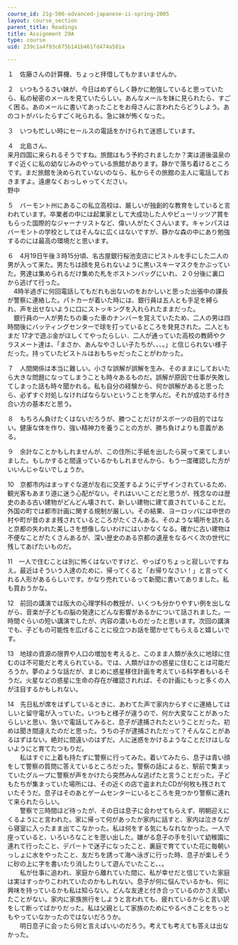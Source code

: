 ```yaml
---
course_id: 21g-506-advanced-japanese-ii-spring-2005
layout: course_section
parent_title: Readings
title: Assignment 29A
type: course
uid: 239c1a4f93c675b141b461fd474a581a

---
```


１　佐藤さんの計算機、ちょっと拝借してもかまいませんか。

２　いつもうるさい妹が、今日はめずらしく静かに勉強していると思っていたら、私の秘密のメールを見ていたらしい。あんなメールを妹に見られたら、すごく困る。あのメールに書いてあったことをお母さんに言われたらどうしよう。あのコトがバレたらすごく叱られる。急に妹が怖くなった。

３　いつも忙しい時にセールスの電話をかけられて迷惑しています。

４　北島さん、  
来月四国に来られるそうですね。旅館はもう予約されましたか？実は道後温泉のすぐ近くに私の幼なじみのやっている旅館があります。静かで落ち着けるところです。まだ旅館を決められていないのなら、私からその旅館の主人に電話しておきますよ。遠慮なくおっしゃってください。  
野中

５　バーモント州にあるこの私立高校は、厳しいが独創的な教育をしていると言われています。卒業者の中には起業家として大成功した人やピューリッツア賞をもらった国際的なジャーナリストなど、偉い人がたくさんいます。キャンパスはバーモントの学校としてはそんなに広くはないですが、静かな森の中にあり勉強するのには最高の環境だと思います。

６　4月19日午後３時15分頃、名古屋銀行桜池支店にピストルを手にした二人の男が入って来た。男たちは顔を見られないように黒いスキーマスクをかぶっていた。男達は集められるだけ集めた札をボストンバッグにいれ、２０分後に裏口から逃げて行った。  
　4時半過ぎに何回電話してもだれも出ないのをおかしいと思った出張中の課長が警察に連絡した。パトカーが着いた時には、銀行員は五人とも手足を縛られ、声を出せないように口にストッキングを入れられたままだった。  
　銀行員の一人が男たちの乗った車のナンバーを覚えていたため、二人の男は四時間後にバッティングセンターで球を打っているところを発見された。二人ともまだ 17才で遊ぶ金がほしくてやったらしい．二人が通っていた高校の教師やクラスメート達は、「まさか、あんなやさしい子たちが、、、。」と信じられない様子だった。持っていたピストルはおもちゃだったことがわかった。

７　人間関係は本当に難しい。小さな誤解が誤解を生み、そのままにしておいたら大きな問題になってしまうことも時々あるものだ。誤解が原因で仕事が失敗してしまった話も時々聞かれる。私も自分の経験から、何か誤解があると思ったら、必ずすぐ対処しなければならないということを学んだ。それが成功する付き合い方の基本だと思う。

８　もちろん負けたくはないだろうが、勝つことだけがスポーツの目的ではない。健康な体を作り、強い精神力を養うことの方が、勝ち負けよりも意義がある。

９　余計なことかもしれませんが、この住所に手紙を出したら戻って来てしまいました。もしかすると間違っているかもしれませんから、もう一度確認した方がいいんじゃないでしょうか。

10　京都市内はまっすぐな道が左右に交差するようにデザインされているため、観光客もあまり道に迷う心配がない。それはいいことだと思うが、残念なのは歴史のある古い建物がどんどん壊されて、新しい建物に建て直されていることだ。外国の町では都市計画に関する規制が厳しい。その結果、ヨーロッパには中世の村や町が昔のまま残されているところがたくさんある。そのような場所を訪れると京都の失われた美しさを想像しないわけにはいかなくなる。確かに古い建物は不便なことがたくさんあるが、深い歴史のある京都の遺産をなるべく次の世代に残してあげたいものだ。

11　一人で住むことは別に怖くはないですけど、やっぱりちょっと寂しいですねえ。最近はそういう人達のために、帰ってくると「お帰りなさい！」と言ってくれる人形があるらしいです。かなり売れているって新聞に書いてありました。私も買おうかな。

12　前回の講演では阪大の心理学科の教授が、いくつも分かりやすい例を出しながら、音楽が子どもの脳の発達にどんな影響があるかについて話されました。一時間ぐらいの短い講演でしたが、内容の濃いものだったと思います。次回の講演でも、子どもの可能性を広げることに役立つお話を聞かせてもらえると嬉しいです。

13　地球の資源の限界や人口の増加を考えると、このまま人類が永久に地球に住むのは不可能だと考えられている。では、人類がほかの惑星に住むことは可能だろうか。夢のような話だが、まじめに惑星移住計画を考えている科学者もいるそうだ。火星などの惑星に生命の存在が確認されれば、その計画にもっと多くの人が注目するかもしれない。

14　先日私が席をはずしているときに、あわてた声で家内からすぐに連絡してほしいと留守電が入っていた。いつもと様子が違うので、何か大変なことがあったらしいと思い、急いで電話してみると、息子が逮捕されたということだった。初めは聞き間違えたのだと思った。うちの子が逮捕されただって？そんなことがあるはずはない。絶対に間違いのはずだ。人に迷惑をかけるようなことだけはしないようにと育てたつもりだ。  
　　私はすぐに上着も持たずに警察に行ってみた。着いてみたら、息子は青い顔をして警察の質問に答えているところだった。警察の話によると、駅前で集まっていたグループに警察が声をかけたら突然みんな逃げたと言うことだった。子どもたちが集まっていた場所には、その近くの店で盗まれたCDが何枚も残されていたそうだ。息子はそのあとゲームセンターにいるところを見つかり警察に連れて来られたらしい。  
　　警察で三時間ほど待ったが、その日は息子に会わせてもらえず、明朝迎えにくるようにと言われた。家に帰って何があったか家内に話すと、家内は泣きながら寝室に入ったまま出てこなかった。私は何をする気にもなれなかった。一人で座っていると、いろいろなことを思い出した。嫌がる息子の手を引いて幼稚園に連れて行ったこと、デパートで迷子になったこと、裏庭で育てていた花に毎朝いっしょに水をやったこと、友だちを誘って海へ泳ぎに行った時、息子が楽しそうに砂の上に字を書いたり消したりして遊んでいたこと、、。  
　　私が仕事に追われ、家庭から離れていた間に、私が幸せだと信じていた家庭は実はすっかりこわれていたのかもしれない。息子が何に悩んでいるかも、何に興味を持っているかも私は知らない。どんな友達と付き合っているのかさえ聞いたことがない。家内に家族旅行をしようと言われても、疲れているからと言い訳をして断ってばかりだった。私は父親として家族のためにやるべきことをちっともやっていなかったのではないだろうか。  
　　明日息子に会ったら何と言えばいいのだろう。考えても考えても答えは出なかった。